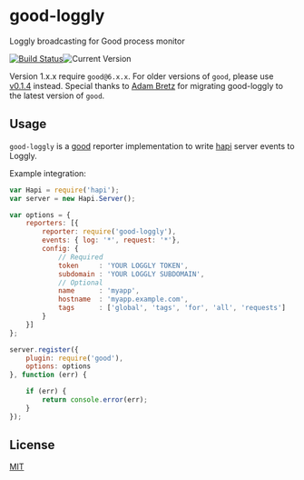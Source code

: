 # good-loggly

Loggly broadcasting for Good process monitor

[![Build Status](https://travis-ci.org/fhemberger/good-loggly.svg?branch=master)](http://travis-ci.org/fhemberger/good-loggly)![Current Version](https://img.shields.io/npm/v/good-loggly.svg)

Version 1.x.x require `good@6.x.x`. For older versions of `good`, please use [v0.1.4](https://github.com/fhemberger/good-loggly/releases/tag/v0.1.4) instead. Special thanks to [Adam Bretz](https://github.com/arb) for migrating good-loggly to the latest version of `good`.


## Usage

`good-loggly` is a [good](https://github.com/hapijs/good) reporter implementation to write [hapi](http://hapijs.com/) server events to Loggly.

Example integration:
```javascript
var Hapi = require('hapi');
var server = new Hapi.Server();

var options = {
    reporters: [{
        reporter: require('good-loggly'),
        events: { log: '*', request: '*'},
        config: {
            // Required
            token     : 'YOUR LOGGLY TOKEN',
            subdomain : 'YOUR LOGGLY SUBDOMAIN',
            // Optional
            name      : 'myapp',
            hostname  : 'myapp.example.com',
            tags      : ['global', 'tags', 'for', 'all', 'requests']
        }
    }]
};

server.register({
    plugin: require('good'),
    options: options
}, function (err) {

    if (err) {
        return console.error(err);
    }
});

```


## License

[MIT](LICENSE)
